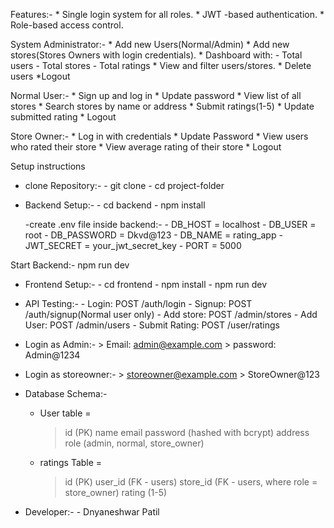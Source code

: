 Features:-
           * Single login system for all roles.
           * JWT -based authentication.
           * Role-based access control.

System Administrator:-
                    * Add new Users(Normal/Admin)
                    * Add new stores(Stores Owners with login credentials).
                    * Dashboard with:
                                   - Total users
                                   - Total stores
                                   - Total ratings
                    * View and filter users/stores.
                    * Delete users
                    *Logout


Normal User:-
            * Sign up and log in
            * Update password
            * View list of all stores
            * Search stores by name or address
            * Submit ratings(1-5)
            * Update submitted rating
            * Logout

Store Owner:-
            * Log in with credentials
            * Update Password
            * View users who rated their store
            * View average rating of their store
            * Logout


Setup instructions

 * clone Repository:-
                   - git clone <repo url>
                   - cd project-folder

 * Backend Setup:-
                - cd backend
                - npm install

    -create .env file inside backend:-
         - DB_HOST = localhost
         - DB_USER = root
         - DB_PASSWORD = Dkvd@123
         - DB_NAME = rating_app
         - JWT_SECRET = your_jwt_secret_key
         - PORT = 5000

 Start Backend:- npm run dev

 * Frontend Setup:-
       - cd frontend
       - npm install
       - npm run dev


* API Testing:-
      - Login: POST /auth/login
      - Signup: POST /auth/signup(Normal user only)
      - Add store: POST /admin/stores
      - Add User: POST /admin/users
      - Submit Rating: POST /user/ratings

* Login as Admin:- 
                 > Email: admin@example.com
                 > password: Admin@1234

* Login as storeowner:-
                > storeowner@example.com
                > StoreOwner@123

* Database Schema:-
    - User table = 
        > id (PK)
        > name
        > email
        > password (hashed with bcrypt)
        > address
        > role (admin, normal, store_owner)

    - ratings Table =
        > id (PK)
        > user_id (FK - users)
        > store_id (FK - users, where role = store_owner)
        > rating (1-5)

* Developer:-
      - Dnyaneshwar Patil